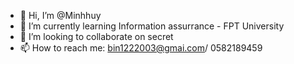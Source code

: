 - 👋 Hi, I’m @Minhhuy
- 🌱 I’m currently learning Information assurrance - FPT University 
- 💞️ I’m looking to collaborate on secret
- 📫 How to reach me: bin1222003@gmai.com/ 0582189459

<!---
Huy1222003/Huy1222003 is a ✨ special ✨ repository because its `README.md` (this file) appears on your GitHub profile.
You can click the Preview link to take a look at your changes.
--->
